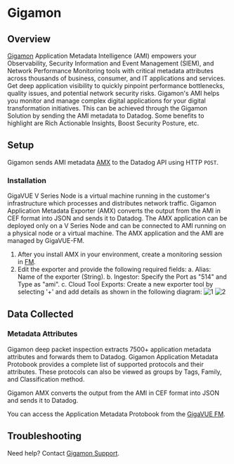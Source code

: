 # Gigamon

## Overview
[Gigamon][1]  Application Metadata Intelligence (AMI) empowers your Observability, Security Information and Event Management (SIEM), and Network Performance Monitoring tools with critical metadata attributes across thousands of business, consumer, and IT applications and services. Get deep application visibility to quickly pinpoint performance bottlenecks, quality issues, and potential network security risks. Gigamon's AMI helps you monitor and manage complex digital applications for your digital transformation initiatives. This can be achieved through the Gigamon Solution by sending the AMI metadata to Datadog. Some benefits to highlight are Rich Actionable Insights, Boost Security Posture, etc.

## Setup
Gigamon sends AMI metadata [AMX][2] to the Datadog API using HTTP `POST`. 

### Installation

GigaVUE V Series Node is a virtual machine running in the customer's infrastructure which processes and distributes network traffic. Gigamon Application Metadata Exporter (AMX) converts the output from the AMI in CEF format into JSON and sends it to Datadog. The AMX application can be deployed only on a V Series Node and can be connected to AMI running on a physical node or a virtual machine. The AMX application and the AMI are managed by GigaVUE-FM. 

1. After you install AMX in your environment, create a monitoring session in [FM][3]. 
2. Edit the exporter and provide the following required fields:
    a. Alias: Name of the exporter (String).
    b. Ingestor: Specify the Port as "514" and Type as "ami".
    c. Cloud Tool Exports: Create a new exporter tool by selecting '+' and add details as shown in the following diagram:
    ![1](https://raw.githubusercontent.com/DataDog/integrations-extras/master/gigamon/images/images/gigamon1.png)
    ![2](https://raw.githubusercontent.com/DataDog/integrations-extras/master/gigamon/images/images/gigamon2.png)
    

## Data Collected

### Metadata Attributes
Gigamon deep packet inspection extracts 7500+ application metadata attributes and forwards them to Datadog. Gigamon Application Metadata Protobook provides a complete list of supported protocols and their attributes. These protocols can also be viewed as groups by Tags, Family, and Classification method. 

Gigamon AMX converts the output from the AMI in CEF format into JSON and sends it to Datadog.

You can access the Application Metadata Protobook from the [GigaVUE FM][4].

## Troubleshooting
Need help? Contact [Gigamon Support][5].

[1]: http://gigamon.com
[2]: https://docs.gigamon.com/doclib66/Content/GV-Cloud-V-Series-Applications/AMX_intro.html
[3]: https://docs.gigamon.com/doclib66/Content/GigaVUE_Cloud_Suites.html?tocpath=GigaVUE%20Cloud%20Suite%7C_____0
[4]: https://docs.gigamon.com/doclib66/Content/GV-GigaSMART/Application%20Protocol%20Bundle.html
[5]: https://www.gigamon.com/support/support-and-services/contact-support.html

